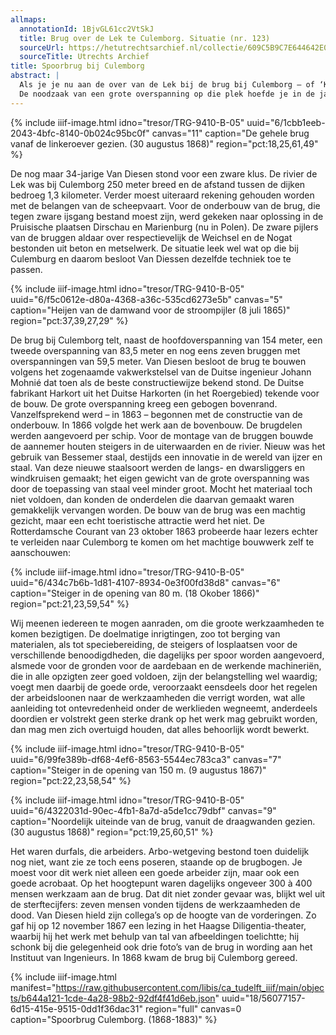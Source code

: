 ```yaml
---
allmaps:
  annotationId: 1BjvGL61cc2VtSkJ
  title: Brug over de Lek te Culemborg. Situatie (nr. 123)
  sourceUrl: https://hetutrechtsarchief.nl/collectie/609C5B9C7E644642E0534701000A17FD
  sourceTitle: Utrechts Archief
title: Spoorbrug bij Culemborg
abstract: |
  Als je je nu aan de over van de Lek bij de brug bij Culemborg – of ‘Kuilenburg’, de naam waaronder de brug bekendheid verwierf – bevindt, kan het niet anders dan dat je onder de indruk raakt. Wat een gevaarte! Wat een indrukwekkende constructie! Ontwerper Gerrit van Diesen besloot de brugverbinding, met een overspanning van 154 meter, op deze plek te bouwen. Jan en alleman kwam naar dit reuzenwerk kijken. Tot 1878 zou de brug bij Kuilenburg de grootste overspanning ter wereld hebben!
  De noodzaak van een grote overspanning op die plek hoefde je in de jaren zestig van de negentiende eeuw aan niemand uit te leggen. De Noorder Lekdijk gold als de kwetsbaarste dijk van Nederland; alles was eraan gelegen om daar een doorbraak te voorkomen, dat wil zeggen ongeveer het hele rivierenbeleid erop gericht was daar een ramp te voorkomen. Een doorbraak zou niet alleen de directe omgeving treffen, maar heel Holland liep dan de kans te overstromen. Omdat overstromingen juist bij ijsgang voorkwamen en Van Diesen en zijn collega’s de rivierenproblematiek zeer serieus namen en voor een goede doorvoer van het water juist obstakels wilden verwijderen, dienden er geen nieuwe te worden toegevoegd, zoals brugpijlers. Het zomerbed van de rivier moest daarvan gevrijwaard blijven.
---
```


{% include iiif-image.html idno="tresor/TRG-9410-B-05" uuid="6/1cbb1eeb-2043-4bfc-8140-0b024c95bc0f" canvas="11" caption="De gehele brug vanaf de linkeroever gezien. (30 augustus 1868)" region="pct:18,25,61,49" %}

De nog maar 34-jarige Van Diesen stond voor een zware klus. De rivier de Lek was bij Culemborg 250 meter breed en de afstand tussen de dijken bedroeg 1,3 kilometer. Verder moest uiteraard rekening gehouden worden met de belangen van de scheepvaart. Voor de onderbouw van de brug, die tegen zware ijsgang bestand moest zijn, werd gekeken naar oplossing in de Pruisische plaatsen Dirschau en Marienburg (nu in Polen). De zware pijlers van de bruggen aldaar over respectievelijk de Weichsel en de Nogat bestonden uit beton en metselwerk. De situatie leek wel wat op die bij Culemburg en daarom besloot Van Diessen dezelfde techniek toe te passen.


{% include iiif-image.html idno="tresor/TRG-9410-B-05" uuid="6/f5c0612e-d80a-4368-a36c-535cd6273e5b" canvas="5" caption="Heijen van de damwand voor de stroompijler (8 juli 1865)" region="pct:37,39,27,29" %}

De brug bij Culemborg telt, naast de hoofdoverspanning van 154 meter, een tweede overspanning van 83,5 meter en nog eens zeven bruggen met overspanningen van 59,5 meter. Van Diesen besloot de brug te bouwen volgens het zogenaamde vakwerkstelsel van de Duitse ingenieur Johann Mohnié dat toen als de beste constructiewijze bekend stond. De Duitse fabrikant Harkort uit het Duitse Harkorten (in het Roergebied) tekende voor de bouw. De grote overspanning kreeg een gebogen bovenrand. 
Vanzelfsprekend werd – in 1863 – begonnen met de constructie van de onderbouw. In 1866 volgde het werk aan de bovenbouw. De brugdelen werden aangevoerd per schip. Voor de montage van de bruggen bouwde de aannemer houten steigers in de uiterwaarden en de rivier. Nieuw was het gebruik van Bessemer staal, destijds een innovatie in de wereld van ijzer en staal. Van deze nieuwe staalsoort werden de langs- en dwarsliggers en windkruisen gemaakt; het eigen gewicht van de grote overspanning was door de toepassing van staal veel minder groot. Mocht het materiaal toch niet voldoen, dan konden de onderdelen die daarvan gemaakt waren gemakkelijk vervangen worden. 
De bouw van de brug was een machtig gezicht, maar een echt toeristische attractie werd het niet. De Rotterdamsche Courant van 23 oktober 1863 probeerde haar lezers echter te verleiden naar Culemborg te komen om het machtige bouwwerk zelf te aanschouwen:


{% include iiif-image.html idno="tresor/TRG-9410-B-05" uuid="6/434c7b6b-1d81-4107-8934-0e3f00fd38d8" canvas="6" caption="Steiger in de opening van 80 m. (18 Okober 1866)" region="pct:21,23,59,54" %}

Wij meenen iedereen te mogen aanraden, om die groote werkzaamheden te komen bezigtigen. De doelmatige inrigtingen, zoo tot berging van materialen, als tot speciebereiding, de steigers of losplaatsen voor de verschillende benoodigdheden, die dagelijks per spoor worden aangevoerd, alsmede voor de gronden voor de aardebaan en de werkende machineriën, die in alle opzigten zeer goed voldoen, zijn der belangstelling wel waardig; voegt men daarbij de goede orde, veroorzaakt eensdeels door het regelen der arbeidsloonen naar de werkzaamheden die verrigt worden, wat alle aanleiding tot ontevredenheid onder de werklieden wegneemt, anderdeels doordien er volstrekt geen sterke drank op het werk mag gebruikt worden, dan mag men zich overtuigd houden, dat alles behoorlijk wordt bewerkt. 

{% include iiif-image.html idno="tresor/TRG-9410-B-05" uuid="6/99fe389b-df68-4ef6-8563-5544ec783ca3" canvas="7" caption="Steiger in de opening van 150 m. (9 augustus 1867)" region="pct:22,23,58,54" %}

{% include iiif-image.html idno="tresor/TRG-9410-B-05" uuid="6/4322031d-90ec-4fb1-8a7d-a5de1cc79dbf" canvas="9" caption="Noordelijk uiteinde van de brug, vanuit de draagwanden gezien. (30 augustus 1868)" region="pct:19,25,60,51" %}

Het waren durfals, die arbeiders. Arbo-wetgeving bestond toen duidelijk nog niet, want zie ze toch eens poseren, staande op de brugbogen. Je moest voor dit werk niet alleen een goede arbeider zijn, maar ook een goede acrobaat. Op het hoogtepunt waren dagelijks ongeveer 300 à 400 mensen werkzaam aan de brug. Dat dit niet zonder gevaar was, blijkt wel uit de sterftecijfers: zeven mensen vonden tijdens de werkzaamheden de dood. Van Diesen hield zijn collega’s op de hoogte van de vorderingen. Zo gaf hij op 12 november 1867 een lezing in het Haagse Diligentia-theater, waarbij hij het werk met behulp van tal van afbeeldingen toelichtte; hij schonk bij die gelegenheid ook drie foto’s van de brug in wording aan het Instituut van Ingenieurs. In 1868 kwam de brug bij Culemborg gereed.

{% include iiif-image.html manifest="https://raw.githubusercontent.com/libis/ca_tudelft_iiif/main/objects/b644a121-1cde-4a28-98b2-92df4f41d6eb.json" uuid="18/56077157-6d15-415e-9515-0dd1f36dac31" region="full" canvas=0 caption="Spoorbrug Culemborg. (1868-1883)" %}